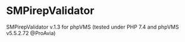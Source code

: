 # SMPirepValidator
 SMPirepValidator v.1.3 for phpVMS (tested under PHP 7.4 and phpVMS v5.5.2.72 @ProAvia)
